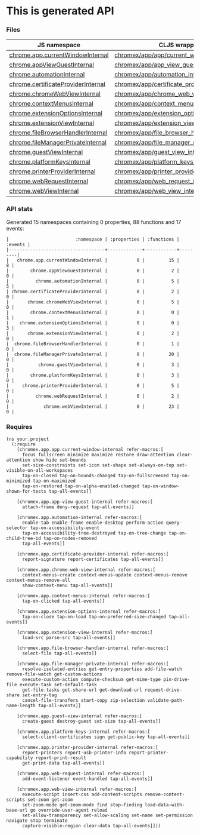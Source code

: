 # This is generated API

### Files

| JS namespace | CLJS wrapper |
| --- | --- |
| [chrome.app.currentWindowInternal](https://developer.chrome.com/extensions/app.currentWindowInternal) | [chromex/app/app/current_window_internal.clj](chromex/app/app/current_window_internal.clj) |
| [chrome.appViewGuestInternal](https://developer.chrome.com/extensions/appViewGuestInternal) | [chromex/app/app_view_guest_internal.clj](chromex/app/app_view_guest_internal.clj) |
| [chrome.automationInternal](https://developer.chrome.com/extensions/automationInternal) | [chromex/app/automation_internal.clj](chromex/app/automation_internal.clj) |
| [chrome.certificateProviderInternal](https://developer.chrome.com/extensions/certificateProviderInternal) | [chromex/app/certificate_provider_internal.clj](chromex/app/certificate_provider_internal.clj) |
| [chrome.chromeWebViewInternal](https://developer.chrome.com/extensions/chromeWebViewInternal) | [chromex/app/chrome_web_view_internal.clj](chromex/app/chrome_web_view_internal.clj) |
| [chrome.contextMenusInternal](https://developer.chrome.com/extensions/contextMenusInternal) | [chromex/app/context_menus_internal.clj](chromex/app/context_menus_internal.clj) |
| [chrome.extensionOptionsInternal](https://developer.chrome.com/extensions/extensionOptionsInternal) | [chromex/app/extension_options_internal.clj](chromex/app/extension_options_internal.clj) |
| [chrome.extensionViewInternal](https://developer.chrome.com/extensions/extensionViewInternal) | [chromex/app/extension_view_internal.clj](chromex/app/extension_view_internal.clj) |
| [chrome.fileBrowserHandlerInternal](https://developer.chrome.com/extensions/fileBrowserHandlerInternal) | [chromex/app/file_browser_handler_internal.clj](chromex/app/file_browser_handler_internal.clj) |
| [chrome.fileManagerPrivateInternal](https://developer.chrome.com/extensions/fileManagerPrivateInternal) | [chromex/app/file_manager_private_internal.clj](chromex/app/file_manager_private_internal.clj) |
| [chrome.guestViewInternal](https://developer.chrome.com/extensions/guestViewInternal) | [chromex/app/guest_view_internal.clj](chromex/app/guest_view_internal.clj) |
| [chrome.platformKeysInternal](https://developer.chrome.com/extensions/platformKeysInternal) | [chromex/app/platform_keys_internal.clj](chromex/app/platform_keys_internal.clj) |
| [chrome.printerProviderInternal](https://developer.chrome.com/extensions/printerProviderInternal) | [chromex/app/printer_provider_internal.clj](chromex/app/printer_provider_internal.clj) |
| [chrome.webRequestInternal](https://developer.chrome.com/extensions/webRequestInternal) | [chromex/app/web_request_internal.clj](chromex/app/web_request_internal.clj) |
| [chrome.webViewInternal](https://developer.chrome.com/extensions/webViewInternal) | [chromex/app/web_view_internal.clj](chromex/app/web_view_internal.clj) |


### API stats

Generated 15 namespaces containing 0 properties, 88 functions and 17 events:


    |                         :namespace | :properties | :functions | :events |
    |------------------------------------+-------------+------------+---------|
    |   chrome.app.currentWindowInternal |           0 |         15 |       8 |
    |        chrome.appViewGuestInternal |           0 |          2 |       0 |
    |          chrome.automationInternal |           0 |          5 |       5 |
    | chrome.certificateProviderInternal |           0 |          2 |       0 |
    |       chrome.chromeWebViewInternal |           0 |          5 |       0 |
    |        chrome.contextMenusInternal |           0 |          0 |       1 |
    |    chrome.extensionOptionsInternal |           0 |          0 |       3 |
    |       chrome.extensionViewInternal |           0 |          2 |       0 |
    |  chrome.fileBrowserHandlerInternal |           0 |          1 |       0 |
    |  chrome.fileManagerPrivateInternal |           0 |         20 |       0 |
    |           chrome.guestViewInternal |           0 |          3 |       0 |
    |        chrome.platformKeysInternal |           0 |          3 |       0 |
    |     chrome.printerProviderInternal |           0 |          5 |       0 |
    |          chrome.webRequestInternal |           0 |          2 |       0 |
    |             chrome.webViewInternal |           0 |         23 |       0 |

### Requires

```
(ns your.project
  (:require
    [chromex.app.app.current-window-internal refer-macros:[
      focus fullscreen minimize maximize restore draw-attention clear-attention show hide set-bounds
      set-size-constraints set-icon set-shape set-always-on-top set-visible-on-all-workspaces
      tap-on-closed tap-on-bounds-changed tap-on-fullscreened tap-on-minimized tap-on-maximized
      tap-on-restored tap-on-alpha-enabled-changed tap-on-window-shown-for-tests tap-all-events]]
    
    [chromex.app.app-view-guest-internal refer-macros:[
      attach-frame deny-request tap-all-events]]
    
    [chromex.app.automation-internal refer-macros:[
      enable-tab enable-frame enable-desktop perform-action query-selector tap-on-accessibility-event
      tap-on-accessibility-tree-destroyed tap-on-tree-change tap-on-child-tree-id tap-on-nodes-removed
      tap-all-events]]
    
    [chromex.app.certificate-provider-internal refer-macros:[
      report-signature report-certificates tap-all-events]]
    
    [chromex.app.chrome-web-view-internal refer-macros:[
      context-menus-create context-menus-update context-menus-remove context-menus-remove-all
      show-context-menu tap-all-events]]
    
    [chromex.app.context-menus-internal refer-macros:[
      tap-on-clicked tap-all-events]]
    
    [chromex.app.extension-options-internal refer-macros:[
      tap-on-close tap-on-load tap-on-preferred-size-changed tap-all-events]]
    
    [chromex.app.extension-view-internal refer-macros:[
      load-src parse-src tap-all-events]]
    
    [chromex.app.file-browser-handler-internal refer-macros:[
      select-file tap-all-events]]
    
    [chromex.app.file-manager-private-internal refer-macros:[
      resolve-isolated-entries get-entry-properties add-file-watch remove-file-watch get-custom-actions
      execute-custom-action compute-checksum get-mime-type pin-drive-file execute-task set-default-task
      get-file-tasks get-share-url get-download-url request-drive-share set-entry-tag
      cancel-file-transfers start-copy zip-selection validate-path-name-length tap-all-events]]
    
    [chromex.app.guest-view-internal refer-macros:[
      create-guest destroy-guest set-size tap-all-events]]
    
    [chromex.app.platform-keys-internal refer-macros:[
      select-client-certificates sign get-public-key tap-all-events]]
    
    [chromex.app.printer-provider-internal refer-macros:[
      report-printers report-usb-printer-info report-printer-capability report-print-result
      get-print-data tap-all-events]]
    
    [chromex.app.web-request-internal refer-macros:[
      add-event-listener event-handled tap-all-events]]
    
    [chromex.app.web-view-internal refer-macros:[
      execute-script insert-css add-content-scripts remove-content-scripts set-zoom get-zoom
      set-zoom-mode get-zoom-mode find stop-finding load-data-with-base-url go override-user-agent reload
      set-allow-transparency set-allow-scaling set-name set-permission navigate stop terminate
      capture-visible-region clear-data tap-all-events]]))
```